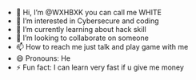 - 👋 Hi, I’m @WXHBXK you can call me WHITE
- 👀 I’m interested in Cybersecure and coding
- 🌱 I’m currently learning about hack skill
- 💞️ I’m looking to collaborate on someone 
- 📫 How to reach me just talk and play game with me
- 😄 Pronouns: He
- ⚡ Fun fact: I can learn very fast if u give me money

<!---
WXHBXK/WXHBXK is a ✨ special ✨ repository because its `README.md` (this file) appears on your GitHub profile.
You can click the Preview link to take a look at your changes.
--->
